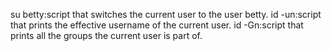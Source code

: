 su betty:script that switches the current user to the user betty.
id -un:script that prints the effective username of the current user.
id -Gn:script that prints all the groups the current user is part of.
